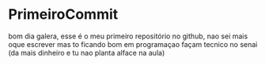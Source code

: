 # PrimeiroCommit
bom dia galera, esse é o meu primeiro repositório no github, nao sei mais oque escrever mas to ficando bom em programaçao
façam tecnico no senai (da mais dinheiro e tu nao planta alface na aula)
